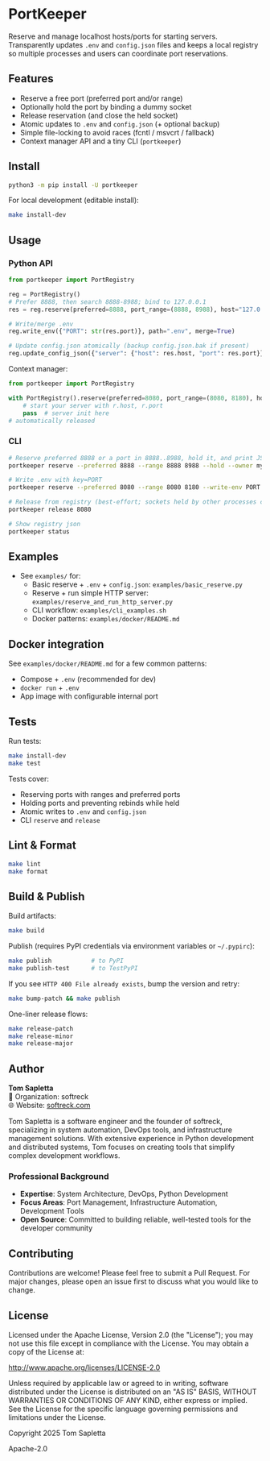 # PortKeeper

Reserve and manage localhost hosts/ports for starting servers. Transparently updates `.env` and `config.json` files and keeps a local registry so multiple processes and users can coordinate port reservations.

## Features

- Reserve a free port (preferred port and/or range)
- Optionally hold the port by binding a dummy socket
- Release reservation (and close the held socket)
- Atomic updates to `.env` and `config.json` (+ optional backup)
- Simple file-locking to avoid races (fcntl / msvcrt / fallback)
- Context manager API and a tiny CLI (`portkeeper`)

## Install

```bash
python3 -m pip install -U portkeeper
```

For local development (editable install):
```bash
make install-dev
```

## Usage

### Python API

```python
from portkeeper import PortRegistry

reg = PortRegistry()
# Prefer 8888, then search 8888-8988; bind to 127.0.0.1
res = reg.reserve(preferred=8888, port_range=(8888, 8988), host="127.0.0.1", hold=False, owner="myapp")

# Write/merge .env
reg.write_env({"PORT": str(res.port)}, path=".env", merge=True)

# Update config.json atomically (backup config.json.bak if present)
reg.update_config_json({"server": {"host": res.host, "port": res.port}}, path="config.json", backup=True)
```

Context manager:
```python
from portkeeper import PortRegistry

with PortRegistry().reserve(preferred=8080, port_range=(8080, 8180), hold=True) as r:
    # start your server with r.host, r.port
    pass  # server init here
# automatically released
```

### CLI

```bash
# Reserve preferred 8888 or a port in 8888..8988, hold it, and print JSON
portkeeper reserve --preferred 8888 --range 8888 8988 --hold --owner myapp

# Write .env with key=PORT
portkeeper reserve --preferred 8080 --range 8080 8180 --write-env PORT --env-path .env

# Release from registry (best-effort; sockets held by other processes cannot be forcibly closed)
portkeeper release 8080

# Show registry json
portkeeper status
```

## Examples

- See `examples/` for:
  - Basic reserve + `.env` + `config.json`: `examples/basic_reserve.py`
  - Reserve + run simple HTTP server: `examples/reserve_and_run_http_server.py`
  - CLI workflow: `examples/cli_examples.sh`
  - Docker patterns: `examples/docker/README.md`

## Docker integration

See `examples/docker/README.md` for a few common patterns:
- Compose + `.env` (recommended for dev)
- `docker run` + `.env`
- App image with configurable internal port

## Tests

Run tests:
```bash
make install-dev
make test
```

Tests cover:
- Reserving ports with ranges and preferred ports
- Holding ports and preventing rebinds while held
- Atomic writes to `.env` and `config.json`
- CLI `reserve` and `release`

## Lint & Format

```bash
make lint
make format
```

## Build & Publish

Build artifacts:
```bash
make build
```

Publish (requires PyPI credentials via environment variables or `~/.pypirc`):
```bash
make publish           # to PyPI
make publish-test      # to TestPyPI
```

If you see `HTTP 400 File already exists`, bump the version and retry:
```bash
make bump-patch && make publish
```

One-liner release flows:
```bash
make release-patch
make release-minor
make release-major
```

## Author

**Tom Sapletta**  
🏢 Organization: softreck  
🌐 Website: [softreck.com](https://softreck.com)  

Tom Sapletta is a software engineer and the founder of softreck, specializing in system automation, DevOps tools, and infrastructure management solutions. 
With extensive experience in Python development and distributed systems, Tom focuses on creating tools that simplify complex development workflows.

### Professional Background
- **Expertise**: System Architecture, DevOps, Python Development
- **Focus Areas**: Port Management, Infrastructure Automation, Development Tools
- **Open Source**: Committed to building reliable, well-tested tools for the developer community

## Contributing

Contributions are welcome! Please feel free to submit a Pull Request. For major changes, please open an issue first to discuss what you would like to change.

## License

Licensed under the Apache License, Version 2.0 (the "License"); you may not use this file except in compliance with the License. You may obtain a copy of the License at:

http://www.apache.org/licenses/LICENSE-2.0

Unless required by applicable law or agreed to in writing, software distributed under the License is distributed on an "AS IS" BASIS, WITHOUT WARRANTIES OR CONDITIONS OF ANY KIND, either express or implied. See the License for the specific language governing permissions and limitations under the License.

Copyright 2025 Tom Sapletta

Apache-2.0
